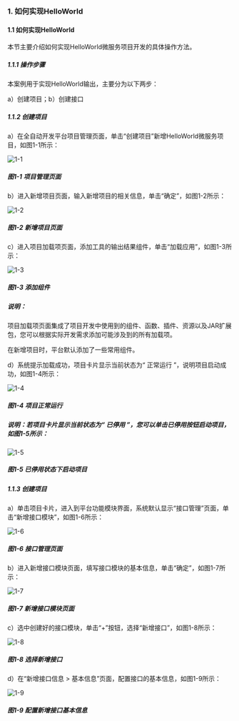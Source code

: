 ### 1. 如何实现HelloWorld

#### 1.1 如何实现HelloWorld

本节主要介绍如何实现HelloWorld微服务项目开发的具体操作方法。

##### 1.1.1 操作步骤

本案例用于实现HelloWorld输出，主要分为以下两步：

a）创建项目；b）创建接口

##### 1.1.2 创建项目

a）在全自动开发平台项目管理页面，单击“创建项目”新增HelloWorld微服务项目，如图1-1所示：

![1-1](https://www.feisuanyz.com/fsimage/alcj-image/alsx_2_1.png)

##### 图1-1 项目管理页面

b）进入新增项目页面，输入新增项目的相关信息，单击“确定”，如图1-2所示：

![1-2](https://www.feisuanyz.com/fsimage/alcj-image/cj_1-1_img.png)

##### 图1-2 新增项目页面

c）进入项目加载项页面，添加工具的输出结果组件，单击“加载应用”，如图1-3所示：

![1-3](https://www.feisuanyz.com/fsimage/alcj-image/cj_1-2_img.png)

##### 图1-3 添加组件

##### 说明：

项目加载项页面集成了项目开发中使用到的组件、函数、插件、资源以及JAR扩展包，您可以根据实际开发需求添加可能涉及到的所有加载项。

在新增项目时，平台默认添加了一些常用组件。

d）系统提示加载成功，项目卡片显示当前状态为“ 正常运行 ”，说明项目启动成功，如图1-4所示：

![1-4](https://www.feisuanyz.com/fsimage/alcj-image/cj_1-4_img.png)

##### 图1-4 项目正常运行

##### 说明：若项目卡片显示当前状态为“ 已停用 ”，您可以单击已停用按钮启动项目，如图1-5所示：

![1-5](https://www.feisuanyz.com/fsimage/alcj-image/cj_1-3_img.png)

##### 图1-5 已停用状态下启动项目

##### 1.1.3 创建项目

a）单击项目卡片，进入到平台功能模块界面，系统默认显示“接口管理”页面，单击“新增接口模块”，如图1-6所示：

![1-6](https://www.feisuanyz.com/fsimage/alcj-image/alsx_2_7.png)

##### 图1-6 接口管理页面

b）进入新增接口模块页面，填写接口模块的基本信息，单击“确定”，如图1-7所示：

![1-7](https://www.feisuanyz.com/fsimage/alcj-image/cj_1-5_img.png)

##### 图1-7 新增接口模块页面

c）选中创建好的接口模块，单击“+”按钮，选择“新增接口”，如图1-8所示：

![1-8](https://www.feisuanyz.com/fsimage/alcj-image/cj_1-41_img.png)

##### 图1-8 选择新增接口

d）在“新增接口信息 > 基本信息”页面，配置接口的基本信息，如图1-9所示：

![1-9](https://www.feisuanyz.com/fsimage/alcj-image/cj_1-6_img.png)

##### 图1-9 配置新增接口基本信息
